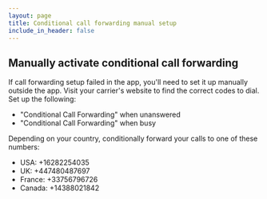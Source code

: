 ```yaml
---
layout: page
title: Conditional call forwarding manual setup
include_in_header: false
---
```


## Manually activate conditional call forwarding

If call forwarding setup failed in the app, you'll need to set it up manually outside the app.
Visit your carrier's website to find the correct codes to dial. Set up the following:

- "Conditional Call Forwarding" when unanswered
- "Conditional Call Forwarding" when busy

Depending on your country, conditionally forward your calls to one of these numbers:
- USA: +16282254035
- UK: +447480487697
- France: +33756796726
- Canada: +14388021842
